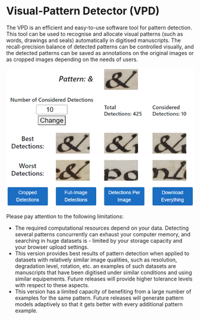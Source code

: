 # Visual-Pattern Detector (VPD)

The VPD is an efficient and easy-to-use software tool for pattern detection. This tool can be used to recognise and allocate visual patterns (such as words, drawings and seals) automatically in digitised manuscripts. The recall-precision balance of detected patterns can be controlled visually, and the detected patterns can be saved as annotations on the original images or as cropped images depending on the needs of users.

![VPD](https://github.com/Hussein-Mohammed/Visual-Pattern-Detector-VPD/blob/master/vpd.png)

Please pay attention to the following limitations:
- The required computational resources depend on your data. Detecting several patterns concurrently can exhaust your computer memory, and searching in huge datasets is - limited by your storage capacity and your browser upload settings.
- This version provides best results of pattern detection when applied to datasets with relatively similar image qualities, such as resolution, degradation level, rotation, etc. an examples of such datasets are manuscripts that have been digitised under similar conditions and using similar equipements. Future releases will provide higher tolerance levels with respect to these aspects.
- This version has a limited capacity of benefiting from a large number of examples for the same pattern. Future releases will generate pattern models adaptively so that it gets better with every additional pattern example.

